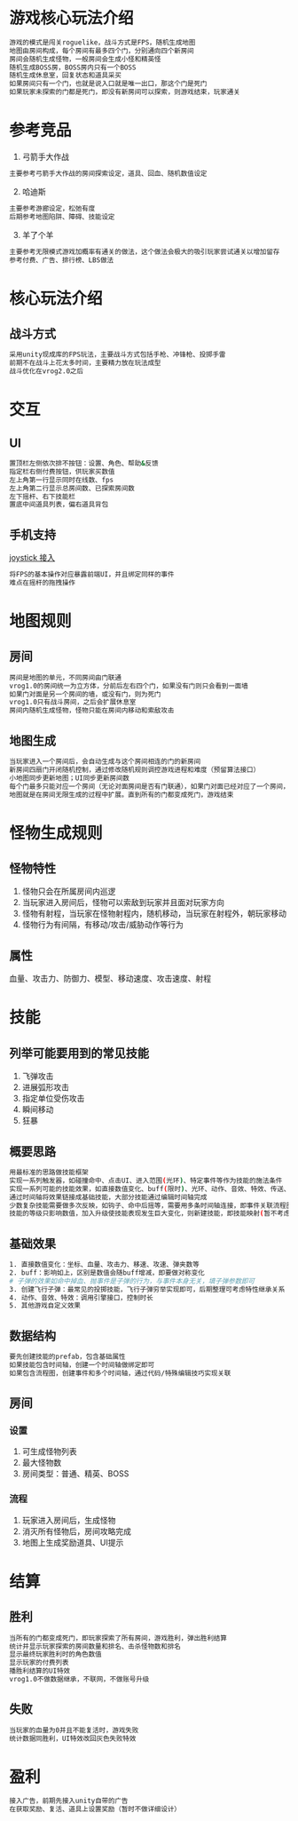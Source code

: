 # 游戏核心玩法介绍
```sh
游戏的模式是闯关roguelike，战斗方式是FPS，随机生成地图
地图由房间构成，每个房间有最多四个门，分别通向四个新房间
房间会随机生成怪物，一般房间会生成小怪和精英怪
随机生成BOSS房，BOSS房内只有一个BOSS
随机生成休息室，回复状态和道具采买
如果房间只有一个门，也就是说入口就是唯一出口，那这个门是死门
如果玩家未探索的门都是死门，即没有新房间可以探索，则游戏结束，玩家通关
```
# 参考竞品
1. 弓箭手大作战
```sh
主要参考弓箭手大作战的房间探索设定，道具、回血、随机数值设定
```
2. 哈迪斯
```sh
主要参考游廊设定，松弛有度
后期参考地图陷阱、障碍、技能设定
```
3. 羊了个羊
```sh
主要参考无限模式游戏加概率有通关的做法，这个做法会极大的吸引玩家尝试通关以增加留存
参考付费、广告、排行榜、LBS做法
```
# 核心玩法介绍
## 战斗方式
```sh
采用unity现成库的FPS玩法，主要战斗方式包括手枪、冲锋枪、投掷手雷
前期不在战斗上花太多时间，主要精力放在玩法成型
战斗优化在vrog2.0之后
```
# 交互
## UI
```sh
置顶栏左侧依次排不按钮：设置、角色、帮助&反馈
指定栏右侧付费按钮，供玩家买数值
左上角第一行显示同时在线数、fps
左上角第二行显示总房间数、已探索房间数
左下摇杆、右下技能栏
置底中间道具列表，偏右道具背包
```
## 手机支持
[joystick 接入](https://blog.csdn.net/Vaccae/article/details/111596223)
```sh
将FPS的基本操作对应暴露前端UI，并且绑定同样的事件
难点在摇杆的拖拽操作
```
# 地图规则
## 房间
```sh
房间是地图的单元，不同房间由门联通
vrog1.0的房间统一为立方体，分前后左右四个门，如果没有门则只会看到一面墙
如果门对面是另一个房间的墙，或没有门，则为死门
vrog1.0只有战斗房间，之后会扩展休息室
房间内随机生成怪物，怪物只能在房间内移动和索敌攻击
```
## 地图生成
```sh
当玩家进入一个房间后，会自动生成与这个房间相连的门的新房间
新房间四扇门开闭随机控制，通过修改随机规则调控游戏进程和难度（预留算法接口）
小地图同步更新地图；UI同步更新房间数
每个门最多只能对应一个房间（无论对面房间是否有门联通），如果门对面已经对应了一个房间，则不会再次生成房间
地图就是在房间无限生成的过程中扩展。直到所有的门都变成死门，游戏结束
```
# 怪物生成规则
## 怪物特性
1. 怪物只会在所属房间内巡逻
2. 当玩家进入房间后，怪物可以索敌到玩家并且面对玩家方向
3. 怪物有射程，当玩家在怪物射程内，随机移动，当玩家在射程外，朝玩家移动
4. 怪物行为有间隔，有移动/攻击/威胁动作等行为
## 属性
血量、攻击力、防御力、模型、移动速度、攻击速度、射程
# 技能
## 列举可能要用到的常见技能
1. 飞弹攻击
2. 进展弧形攻击
3. 指定单位受伤攻击
4. 瞬间移动
5. 狂暴
## 概要思路
```sh
用最标准的思路做技能框架
实现一系列触发器，如碰撞命中、点击UI、进入范围(光环)、特定事件等作为技能的施法条件
实现一系列可能的技能效果，如直接数值变化、buff(限时)、光环、动作、音效、特效、传送、聊天等
通过时间轴将效果链接成基础技能，大部分技能通过编辑时间轴完成
少数复杂技能需要做多次反映，如钩子、命中后摇等，需要用多条时间轴连接，即事件关联流程图分支
技能的等级只影响数值，加入升级使技能表现发生巨大变化，则新建技能，即技能映射(暂不考虑)
```
## 基础效果
```sh
1. 直接数值变化：坐标、血量、攻击力、移速、攻速、弹夹数等
2. buff：影响如上，区别是数值会随buff增减，即要做对称变化
# 子弹的效果如命中掉血、抛事件是子弹的行为，与事件本身无关，填子弹参数即可
3. 创建飞行子弹：最常见的投掷技能，飞行子弹穷举实现即可，后期整理可考虑特性继承关系
4. 动作、音效、特效：调用引擎接口，控制时长
5. 其他游戏自定义效果
```
## 数据结构
```sh
要先创建技能的prefab，包含基础属性
如果技能包含时间轴，创建一个时间轴做绑定即可
如果包含流程图，创建事件和多个时间轴，通过代码/特殊编辑技巧实现关联
```
## 房间
### 设置
1. 可生成怪物列表
2. 最大怪物数
3. 房间类型：普通、精英、BOSS
### 流程
1. 玩家进入房间后，生成怪物
2. 消灭所有怪物后，房间攻略完成
3. 地图上生成奖励道具、UI提示
# 结算
## 胜利
```sh
当所有的门都变成死门，即玩家探索了所有房间，游戏胜利，弹出胜利结算
统计并显示玩家探索的房间数量和排名、击杀怪物数和排名
显示最终玩家胜利时的角色数值
显示玩家的付费列表
播胜利结算的UI特效
vrog1.0不做数据继承，不联网，不做账号升级
```
## 失败
```sh
当玩家的血量为0并且不能复活时，游戏失败
统计数据同胜利，UI特效改回灰色失败特效
```
# 盈利
```sh
接入广告，前期先接入unity自带的广告
在获取奖励、复活、道具上设置奖励（暂时不做详细设计）
```